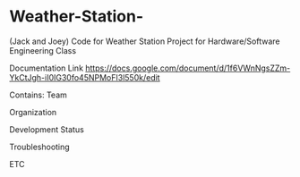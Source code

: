 # Weather-Station-
(Jack and Joey) 
Code for Weather Station Project for Hardware/Software Engineering Class 

Documentation Link
https://docs.google.com/document/d/1f6VWnNgsZZm-YkCtJgh-iI0IG30fo45NPMoFI3l550k/edit

Contains: 
Team 

Organization 

Development Status 

Troubleshooting 

ETC


